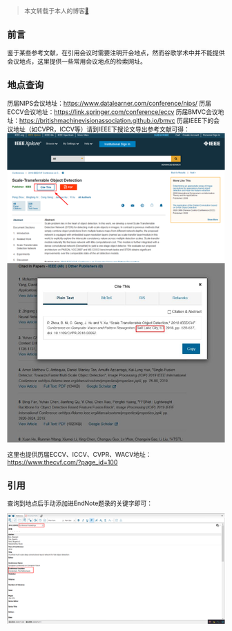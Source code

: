 > 本文转载于本人的博客[🐧](https://qiyuan-z.github.io/)

## 前言

鉴于某些参考文献，在引用会议时需要注明开会地点，然而谷歌学术中并不能提供会议地点，这里提供一些常用会议地点的检索网址。

## 地点查询
历届NIPS会议地址：https://www.datalearner.com/conference/nips/
历届ECCV会议地址：https://link.springer.com/conference/eccv
历届BMVC会议地址：https://britishmachinevisionassociation.github.io/bmvc
历届IEEE下的会议地址（如CVPR，ICCV等）请到IEEE下搜论文导出参考文献可得：
![](2.png)
![](1.jpg)

这里也提供历届ECCV、ICCV、CVPR、WACV地址：https://www.thecvf.com/?page_id=100

## 引用

查询到地点后手动添加进EndNote题录的关键字即可：

![](3.png)

